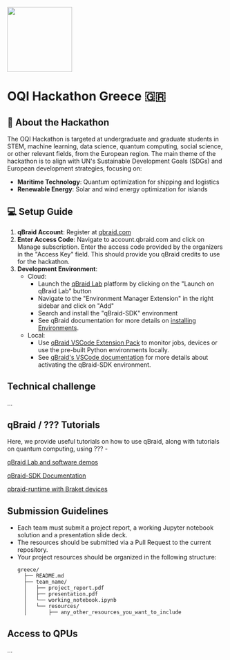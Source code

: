 [<img src="https://qbraid-static.s3.amazonaws.com/logos/Launch_on_qBraid_white.png" width="150">](https://account.qbraid.com?gitHubUrl=https://github.com/qBraid/oqi-hacks-2025.git)

# OQI Hackathon Greece 🇬🇷

## 🌟 About the Hackathon

The OQI Hackathon is targeted at undergraduate and graduate students in STEM, machine learning, data science, quantum computing, social science, or other relevant fields, from the European region. The main theme of the hackathon is to align with UN's Sustainable Development Goals (SDGs) and European development strategies, focusing on:

- **Maritime Technology**: Quantum optimization for shipping and logistics
- **Renewable Energy**: Solar and wind energy optimization for islands

## 💻 Setup Guide
1. **qBraid Account**: Register at [qbraid.com](https://qbraid.com)
2. **Enter Access Code**: Navigate to account.qbraid.com and click on Manage subscription. Enter the access code provided by the organizers in the "Access Key" field. This should provide you qBraid credits to use for the hackathon.
3. **Development Environment**: 
   - Cloud: 
     - Launch the [qBraid Lab]([https://docs.qbraid.com/lab/user-guide/getting-started](https://account.qbraid.com/?gitHubUrl=https://github.com/OpenQuantumInstitute/oqi-hacks-2025.git)) platform by clicking on the "Launch on qBraid Lab" button 
     - Navigate to the "Environment Manager Extension" in the right sidebar and click on "Add"
     - Search and install the "qBraid-SDK" environment 
     - See qBraid documentation for more details on [installing Environments](https://docs.qbraid.com/lab/user-guide/environments#install-environment).
   - Local: 
     - Use [qBraid VSCode Extension Pack](https://docs.qbraid.com/vscode/user-guide/overview#extension-packs) to monitor jobs, devices or use the pre-built Python environments locally.
     - See [qBraid's VSCode documentation](https://docs.qbraid.com/vscode/user-guide/quantum-console) for more details about activating the qBraid-SDK environment.

##  Technical challenge 
...

## qBraid / ??? Tutorials

Here, we provide useful tutorials on how to use qBraid, along with tutorials on quantum computing, using ??? -

[qBraid Lab and software demos](https://github.com/qbraid/qbraid-lab-demo)


[qBraid-SDK Documentation](https://docs.qbraid.com/sdk/user-guide/overview)

[qbraid-runtime with Braket devices](https://github.com/qBraid/qbraid-lab-demo/blob/main/qbraid_sdk/qbraid_runtime_qbraid_provider_aws.ipynb)

## Submission Guidelines 

- Each team must submit a project report, a working Jupyter notebook solution and a presentation slide deck. 
- The resources should be submitted via a Pull Request to the current repository. 
- Your project resources should be organized in the following structure:
  ```
  greece/
    ├── README.md
    ├── team_name/
    │   ├── project_report.pdf
    │   ├── presentation.pdf
    │   └── working_notebook.ipynb
    │   └── resources/
    │       ├── any_other_resources_you_want_to_include
  ```

## Access to QPUs
...

